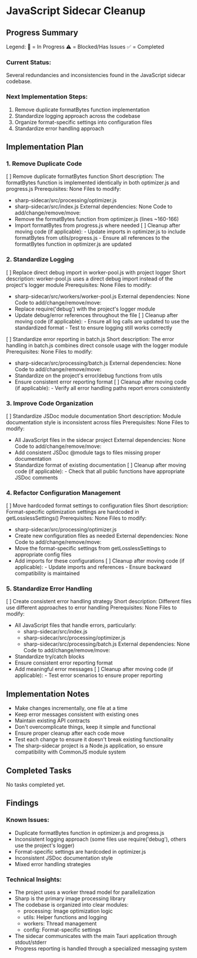 # JavaScript Sidecar Cleanup

## Progress Summary

Legend:
🔄 = In Progress
⚠️ = Blocked/Has Issues
✅ = Completed

### Current Status:
Several redundancies and inconsistencies found in the JavaScript sidecar codebase.

### Next Implementation Steps:
1. Remove duplicate formatBytes function implementation
2. Standardize logging approach across the codebase
3. Organize format-specific settings into configuration files
4. Standardize error handling approach


## Implementation Plan

### 1. Remove Duplicate Code

[ ] Remove duplicate formatBytes function
   Short description: The formatBytes function is implemented identically in both optimizer.js and progress.js
   Prerequisites: None
   Files to modify:
   - sharp-sidecar/src/processing/optimizer.js
   - sharp-sidecar/src/index.js
   External dependencies: None
   Code to add/change/remove/move:
   - Remove the formatBytes function from optimizer.js (lines ~160-166)
   - Import formatBytes from progress.js where needed
   [ ] Cleanup after moving code (if applicable):
    - Update imports in optimizer.js to include formatBytes from utils/progress.js
    - Ensure all references to the formatBytes function in optimizer.js are updated

### 2. Standardize Logging

[ ] Replace direct debug import in worker-pool.js with project logger
   Short description: worker-pool.js uses a direct debug import instead of the project's logger module
   Prerequisites: None
   Files to modify:
   - sharp-sidecar/src/workers/worker-pool.js
   External dependencies: None
   Code to add/change/remove/move:
   - Replace require('debug') with the project's logger module
   - Update debug/error references throughout the file
   [ ] Cleanup after moving code (if applicable):
    - Ensure all log calls are updated to use the standardized format
    - Test to ensure logging still works correctly

[ ] Standardize error reporting in batch.js
   Short description: The error handling in batch.js combines direct console usage with the logger module
   Prerequisites: None
   Files to modify:
   - sharp-sidecar/src/processing/batch.js
   External dependencies: None
   Code to add/change/remove/move:
   - Standardize on the project's error/debug functions from utils
   - Ensure consistent error reporting format
   [ ] Cleanup after moving code (if applicable):
    - Verify all error handling paths report errors consistently

### 3. Improve Code Organization

[ ] Standardize JSDoc module documentation
   Short description: Module documentation style is inconsistent across files
   Prerequisites: None
   Files to modify:
   - All JavaScript files in the sidecar project
   External dependencies: None
   Code to add/change/remove/move:
   - Add consistent JSDoc @module tags to files missing proper documentation
   - Standardize format of existing documentation
   [ ] Cleanup after moving code (if applicable):
    - Check that all public functions have appropriate JSDoc comments

### 4. Refactor Configuration Management

[ ] Move hardcoded format settings to configuration files
   Short description: Format-specific optimization settings are hardcoded in getLosslessSettings()
   Prerequisites: None
   Files to modify:
   - sharp-sidecar/src/processing/optimizer.js
   - Create new configuration files as needed
   External dependencies: None
   Code to add/change/remove/move:
   - Move the format-specific settings from getLosslessSettings to appropriate config files
   - Add imports for these configurations
   [ ] Cleanup after moving code (if applicable):
    - Update imports and references
    - Ensure backward compatibility is maintained

### 5. Standardize Error Handling

[ ] Create consistent error handling strategy
   Short description: Different files use different approaches to error handling
   Prerequisites: None
   Files to modify:
   - All JavaScript files that handle errors, particularly:
     - sharp-sidecar/src/index.js
     - sharp-sidecar/src/processing/optimizer.js
     - sharp-sidecar/src/processing/batch.js
   External dependencies: None
   Code to add/change/remove/move:
   - Standardize try/catch blocks
   - Ensure consistent error reporting format
   - Add meaningful error messages
   [ ] Cleanup after moving code (if applicable):
    - Test error scenarios to ensure proper reporting


## Implementation Notes
- Make changes incrementally, one file at a time
- Keep error messages consistent with existing ones
- Maintain existing API contracts
- Don't overcomplicate things, keep it simple and functional
- Ensure proper cleanup after each code move
- Test each change to ensure it doesn't break existing functionality
- The sharp-sidecar project is a Node.js application, so ensure compatibility with CommonJS module system


## Completed Tasks

No tasks completed yet.


## Findings

### Known Issues:
- Duplicate formatBytes function in optimizer.js and progress.js
- Inconsistent logging approach (some files use require('debug'), others use the project's logger)
- Format-specific settings are hardcoded in optimizer.js
- Inconsistent JSDoc documentation style
- Mixed error handling strategies

### Technical Insights:
- The project uses a worker thread model for parallelization
- Sharp is the primary image processing library
- The codebase is organized into clear modules:
  - processing: Image optimization logic
  - utils: Helper functions and logging
  - workers: Thread management
  - config: Format-specific settings
- The sidecar communicates with the main Tauri application through stdout/stderr
- Progress reporting is handled through a specialized messaging system